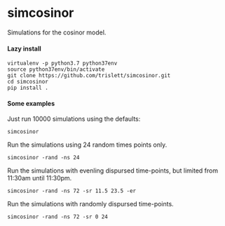 # simcosinor
Simulations for the cosinor model.

#### Lazy install
```
virtualenv -p python3.7 python37env
source python37env/bin/activate
git clone https://github.com/trislett/simcosinor.git
cd simcosinor
pip install .
```

#### Some examples

Just run 10000 simulations using the defaults: 
```
simcosinor
```

Run the simulations using 24 random times points only.

```
simcosinor -rand -ns 24
```

Run the simulations with evenling dispursed time-points, but limited from 11:30am until 11:30pm.

```
simcosinor -rand -ns 72 -sr 11.5 23.5 -er
```

Run the simulations with randomly dispursed time-points.

```
simcosinor -rand -ns 72 -sr 0 24
```

